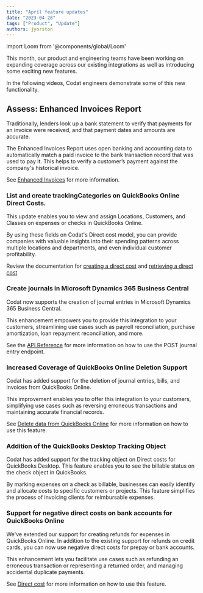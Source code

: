 ```yaml
---
title: "April feature updates"
date: "2023-04-28"
tags: ["Product", "Update"]
authors: jyorston
---
```


import Loom from '@components/global/Loom'

This month, our product and engineering teams have been working on expanding coverage across our existing integrations as well as introducing some exciting new features.

In the following videos, Codat engineers demonstrate some of this new functionality.

<!--truncate-->

## Assess: Enhanced Invoices Report

<Loom source="https://www.loom.com/embed/47fad41c68ce49c8b0b1b1aa1909c154" />

Traditionally, lenders look up a bank statement to verify that payments for an invoice were received, and that payment dates and amounts are accurate.

The Enhanced Invoices Report uses open banking and accounting data to automatically match a paid invoice to the bank transaction record that was used to pay it. This helps to verify a customer’s payment against the company's historical invoice.

See [Enhanced Invoices](https://docs.codat.io/assess/enhanced-invoices/overview) for more information.


### List and create trackingCategories on QuickBooks Online Direct Costs.

<Loom source="https://www.loom.com/embed/32009bdb95124cd48df095ba8613599f" />

This update enables you to view and assign Locations, Customers, and Classes on expenses or checks in QuickBooks Online. 

By using these fields on Codat's Direct cost model, you can provide companies with valuable insights into their spending patterns across multiple locations and departments, and even individual customer profitability.

Review the documentation for [creating a direct cost](https://docs.codat.io/accounting-api#/operations/create-direct-cost) and [retrieving a direct cost](https://docs.codat.io/accounting-api#/operations/list-direct-costs)


### Create journals in Microsoft Dynamics 365 Business Central

<Loom source="https://www.loom.com/embed/5436c8551e90401d99f03f058626ea07" />

Codat now supports the creation of journal entries in Microsoft Dynamics 365 Business Central. 

This enhancement empowers you to provide this integration to your customers, streamlining use cases such as payroll reconciliation, purchase amortization, loan repayment reconciliation, and more.

See the [API Reference](https://docs.codat.io/accounting-api#/operations/create-journal-entry) for more information on how to use the POST journal entry endpoint.


### Increased Coverage of QuickBooks Online Deletion Support

<Loom source="https://www.loom.com/embed/b75c1ed71f63481bb11d0d7d54ed94a4" />

Codat has added support for the deletion of journal entries, bills, and invoices from QuickBooks Online. 

This improvement enables you to offer this integration to your customers, simplifying use cases such as reversing erroneous transactions and maintaining accurate financial records.

See [Delete data from QuickBooks Online](https://docs.codat.io/integrations/accounting/quickbooksonline/accounting-quickbooksonline-delete-journal-entries) for more information on how to use this feature.

### Addition of the QuickBooks Desktop Tracking Object

<Loom source="https://www.loom.com/embed/e517c51c9ccc497ca7380431aead7e7f" />

Codat has added support for the tracking object on Direct costs for QuickBooks Desktop. This feature enables you to see the billable status on the check object in QuickBooks.

By marking expenses on a check as billable, businesses can easily identify and allocate costs to specific customers or projects. This feature simplifies the process of invoicing clients for reimbursable expenses.

### Support for negative direct costs on bank accounts for QuickBooks Online

<Loom source="https://www.loom.com/embed/41607424e2884de1a0b44504f9468e18" />


We've extended our support for creating refunds for expenses in QuickBooks Online. In addition to the existing support for refunds on credit cards, you can now use negative direct costs for prepay or bank accounts. 

This enhancement lets you facilitate use cases such as refunding an erroneous transaction or representing a returned order, and managing accidental duplicate payments.

See [Direct cost](https://docs.codat.io/accounting-api#/operations/create-direct-cost) for more information on how to use this feature.


